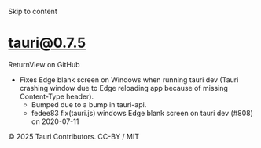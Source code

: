 Skip to content
# tauri@0.7.5
ReturnView on GitHub
  * Fixes Edge blank screen on Windows when running tauri dev (Tauri crashing window due to Edge reloading app because of missing Content-Type header). 
    * Bumped due to a bump in tauri-api.
    * fedee83 fix(tauri.js) windows Edge blank screen on tauri dev (#808) on 2020-07-11


© 2025 Tauri Contributors. CC-BY / MIT
